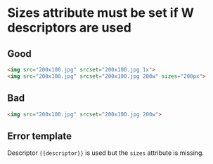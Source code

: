 # Sizes attribute must be set if W descriptors are used

## Good

```html
<img src="200x100.jpg" srcset="200x100.jpg 1x">
<img src="200x100.jpg" srcset="200x100.jpg 200w" sizes="200px">
```

## Bad

```html
<img src="200x100.jpg" srcset="200x100.jpg 200w">
```

## Error template

Descriptor `{{descriptor}}` is used but the `sizes` attribute is missing.
